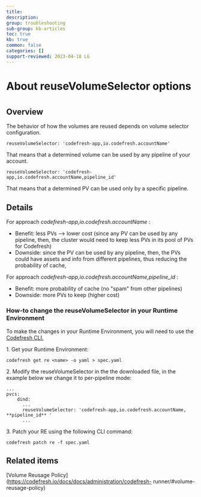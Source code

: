 ```yaml
---
title: 
description: 
group: troubleshooting
sub-group: kb-articles
toc: true
kb: true
common: false
categories: []
support-reviewed: 2023-04-18 LG
---
```


# About reuseVolumeSelector options

#

## Overview

The behavior of how the volumes are reused depends on volume selector
configuration.

`reuseVolumeSelector: 'codefresh-app,io.codefresh.accountName'`

That means that a determined volume can be used by any pipeline of your
account.

`reuseVolumeSelector: 'codefresh-app,io.codefresh.accountName,pipeline_id'`

That means that a determined PV can be used only by a specific pipeline.

## Details

For approach _codefresh-app,io.codefresh.accountName_ :

  * Benefit: less PVs --> lower cost (since any PV can be used by any pipeline, then, the cluster would need to keep less PVs in its pool of PVs for Codefresh)
  * Downside: since the PV can be used by any pipeline, then, the PVs could have assets and info from different pipelines, thus reducing the probability of cache,

For approach _codefresh-app,io.codefresh.accountName,pipeline_id_ :

  * Benefit: more probability of cache (no "spam" from other pipelines)
  * Downside: more PVs to keep (higher cost)

### How-to change the reuseVolumeSelector in your Runtime Environment

To make the changes in your Runtime Environment, you will need to use the
[Codefresh CLI.](https://codefresh-io.github.io/cli/installation/)

1\. Get your Runtime Environment:

`codefresh get re <name> -o yaml > spec.yaml`

2\. Modify the reuseVolumeSelector in the the downloaded file, in the example
below we change it to per-pipeline mode:

    
    
    ...  
    pvcs:  
        dind:  
          ...  
          reuseVolumeSelector: 'codefresh-app,io.codefresh.accountName, **pipeline_id** '  
          ...

3\. Patch your RE using the following CLI command:  
  
`codefresh patch re -f spec.yaml`

## Related items

[Volume Reusage
Policy](https://codefresh.io/docs/docs/administration/codefresh-
runner/#volume-reusage-policy)

